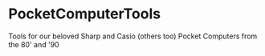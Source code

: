 # PocketComputerTools
Tools for our beloved Sharp and Casio (others too) Pocket Computers from the 80' and '90
